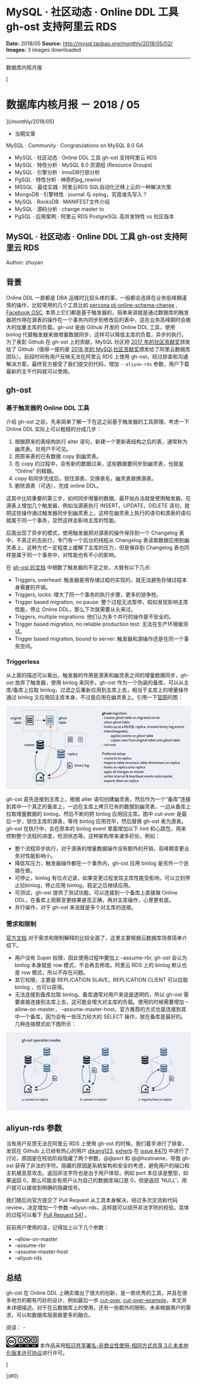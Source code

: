 # MySQL · 社区动态 · Online DDL 工具 gh-ost 支持阿里云 RDS

**Date:** 2018/05
**Source:** http://mysql.taobao.org/monthly/2018/05/02/
**Images:** 3 images downloaded

---

数据库内核月报

 [
 # 数据库内核月报 － 2018 / 05
 ](/monthly/2018/05)

 * 当期文章

 MySQL · Community · Congratulations on MySQL 8.0 GA
* MySQL · 社区动态 · Online DDL 工具 gh-ost 支持阿里云 RDS
* MySQL · 特性分析 · MySQL 8.0 资源组 (Resource Groups)
* MySQL · 引擎分析 · InnoDB行锁分析
* PgSQL · 特性分析 · 神奇的pg_rewind
* MSSQL · 最佳实践 · 阿里云RDS SQL自动化迁移上云的一种解决方案
* MongoDB · 引擎特性 · journal 与 oplog，究竟谁先写入？
* MySQL · RocksDB · MANIFEST文件介绍
* MySQL · 源码分析 · change master to
* PgSQL · 应用案例 · 阿里云 RDS PostgreSQL 高并发特性 vs 社区版本

 ## MySQL · 社区动态 · Online DDL 工具 gh-ost 支持阿里云 RDS 
 Author: zhuyan 

 ## 背景
Online DDL 一直都是 DBA 运维时比较头疼的事，一般都会选择在业务低峰期谨慎的操作，比较常用的几个工具比如 [percona pt-online-schema-change](https://www.percona.com/doc/percona-toolkit/2.2/pt-online-schema-change.html) , [Facebook OSC](https://www.facebook.com/notes/mysql-at-facebook/online-schema-change-for-mysql/430801045932/), 本质上它们都是基于触发器的，简单来讲就是通过数据库的触发器把作用在源表的操作在一个事务内同步到修改后的表中，这在业务高峰期时会极大的加重主库的负载。gh-ost 是由 Github 开发的 Online DDL 工具，使用 binlog 代替触发器来做增量数据同步，这样可以降低主库的负载，异步的执行。为了表彰 Github 在 gh-ost 上的贡献，MySQL 社区把 [2017 年的社区贡献奖](http://mysqlawards.org/mysql-community-awards-2017-the-winners/)颁发给了 Github（值得一提的是 [2018 年的 MySQl 社区贡献奖](http://mysqlawards.org/mysql-community-awards-2018-the-winners/)颁发给了阿里云数据库团队）。前段时间有用户反映无法在阿里云 RDS 上使用 gh-ost，经过排查和沟通解决方案，最终官方接受了我们提交的代码，增加 `--aliyun-rds` 参数，用户下载最新的主干代码就可以使用。

## gh-ost

### 基于触发器的 Online DDL 工具
介绍 gh-ost 之前，先来简单了解一下在这之前基于触发器的工具原理。考虑一下 Online DDL 实际上可以粗糙的分成几步：

1. 根据原来的表结构执行 alter 语句，新建一个更新表结构之后的表，通常称为幽灵表。对用户不可见。
2. 把原来表的已有数据 copy 到幽灵表。
3. 在 copy 的过程中，会有新的数据过来，这些数据要同步到幽灵表，也就是 “Online” 的精髓。
4. copy 和同步完成后，锁住源表，交换表名，幽灵表替换源表。
5. 删除源表（可选），完成 online DDL。

这其中比较重要的第三步，如何同步增量的数据。最开始办法就是使用触发器，在源表上增加几个触发器，例如当源表执行 INSERT，UPDATE，DELETE 语句，就把这些操作通过触发器同步到幽灵表上，这样在幽灵表上执行的语句和源表的语句就属于同一个事务，显然这样会影响主库的性能。

后面出现了异步的模式，使用触发器把对源表的操作保存到一个 Changelog 表中，不真正的去执行，专门有一个后台的线程从 Changelog 表读取数据应用到幽灵表上。这种方式一定程度上缓解了主库的压力，但是保存到 Changelog 表也同样是属于同一个事务中，对性能也有不小的影响。

在 [gh-ost 的文档](https://github.com/github/gh-ost/blob/master/doc/why-triggerless.md) 中细数了触发器的不足之处，大致有以下几点:

* Triggers, overhead: 触发器是用存储过程的实现的，就无法避免存储过程本身需要的开销。
* Triggers, locks: 增大了同一个事务的执行步骤，更多的锁争抢。
* Trigger based migration, no pause: 整个过程无法暂停，假如发现影响主库性能，停止 Online DDL，那么下次就需要从头来过。
* Triggers, multiple migrations: 他们认为多个并行的操作是不安全的。
* Trigger based migration, no reliable production test: 无法在生产环境做测试。
* Trigger based migration, bound to server: 触发器和源操作还是在同一个事务空间。

### Triggerless
从上面的描述可以看出，触发器的作用是源表和幽灵表之间的增量数据同步，gh-ost 放弃了触发器，使用 binlog 来同步。gh-ost 作为一个伪装的备库，可以从主库/备库上拉取 binlog，过滤之后重新应用到主库上去，相当于主库上的增量操作通过 binlog 又应用回主库本身，不过是应用在幽灵表上。引用一下[官网](https://github.com/github/gh-ost)的图：

![gh-ost-general-flow.png](.img/298b69fb1dd6_4161fbb2207c55d8d5c735b2951155e7.png)

gh-ost 首先连接到主库上，根据 alter 语句创建幽灵表，然后作为一个”备库“连接到其中一个真正的备库上，一边在主库上拷贝已有的数据到幽灵表，一边从备库上拉取增量数据的 binlog，然后不断的把 binlog 应用回主库。图中 cut-over 是最后一步，锁住主库的源表，等待 binlog 应用完毕，然后替换 gh-ost 表为源表。gh-ost 在执行中，会在原本的 binlog event 里面增加以下 hint 和心跳包，用来控制整个流程的进度，检测状态等。这种架构带来诸多好处，例如：

* 整个流程异步执行，对于源表的增量数据操作没有额外的开销，高峰期变更业务对性能影响小。
* 降低写压力，触发器操作都在一个事务内，gh-ost 应用 binlog 是另外一个连接在做。
* 可停止，binlog 有位点记录，如果变更过程发现主库性能受影响，可以立刻停止拉binlog，停止应用 binlog，稳定之后继续应用。
* 可测试，gh-ost 提供了测试功能，可以连接到一个备库上直接做 Online DDL，在备库上观察变更结果是否正确，再对主库操作，心里更有底。
* 并行操作，对于 gh-ost 来说就是多个对主库的连接。

### 需求和限制
[官方文档](https://github.com/github/gh-ost/blob/master/doc/requirements-and-limitations.md) 对于需求和限制解释的比较全面了，这里主要根据云数据库场景简单介绍下。

* 用户没有 Super 权限，因此使用过程中要加上 –assume-rbr, gh-ost 会认为 binlog 本身就是 row 模式，不会再去修改。阿里云 RDS 上的 binlog 默认也是 row 模式，所以不存在问题。
* 其它权限，主要是 REPLICATION SLAVE，REPLICATION CLIENT 可以拉取 binlog
，也可以获得。
* 无法连接到备库拉取 binlog。备库通常对用户来说是透明的，所以 gh-ost 需要直接连接到主库上去，这可能会增大对主库的负载。使用的时候需要增加 –allow-on-master， –assume-master-host。官方推荐的方式也是连接到其中一个备库，因为会有一些压力较大的 SELECT 操作，放在备库是最好的。几种连接模式如下图所示：

![gh-ost-operation-modes.png](.img/4aa1544d94b1_c50ebf2be1ca0b8ff5a064e0354249ed.png)

## aliyun-rds 参数
当有用户反馈无法在阿里云 RDS 上使用 gh-ost 的时候，我们着手进行了排查，发现在 Github 上已经有热心的用户 [dikang123](https://github.com/dikang123), [exherb](https://github.com/exherb) 在 [issue #470](https://github.com/github/gh-ost/issues/470) 中进行了讨论，原因是在校验阶段隐藏了两个参数，@@port 和 @@hostname，导致 gh-ost 获得了非法的字符。隐藏的原因是系统架构和安全的考虑，避免用户的端口和主机被恶意攻击。返回非法字符也是出于用户体验，例如 port 本应该是整型，如果返回 0，那么可能会有用户认为自己的数据库端口是 0，但是返回 ‘NULL’，用户就可以接收到明确的隐藏信号。

我们随后向官方提交了 Pull Request 从工具本身解决，经过多次交流和代码 review，决定增加一个参数 –aliyun-rds，这样就可以绕开非法字符的校验。具体的过程可以看下 [Pull Request 541](https://github.com/github/gh-ost/pull/541) 。

目前用户使用的话，记得加上以下几个参数：

* –allow-on-master
* –assume-rbr
* –assume-master-host
* –aliyun-rds

## 总结
gh-ost 在 Online DDL 上确实做出了很大的创新，是一款优秀的工具，并且在很多地方的都有巧妙的设计，例如最后一步 [cut-over](https://github.com/github/gh-ost/blob/master/doc/cut-over.md), [cut-over-example](https://github.com/github/gh-ost/issues/82)，本文并未详细描述。对于在云数据库上的使用，还有一些额外的限制，未来根据用户的需求，可以和数据库层面做更多的融合。

 阅读： - 

[![知识共享许可协议](.img/8232d49bd3e9_88x31.png)](http://creativecommons.org/licenses/by-nc-sa/3.0/)
本作品采用[知识共享署名-非商业性使用-相同方式共享 3.0 未本地化版本许可协议](http://creativecommons.org/licenses/by-nc-sa/3.0/)进行许可。

 [

 ](#0)